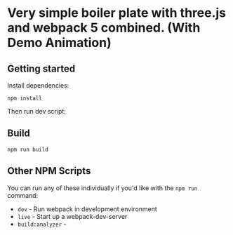 # Very simple boiler plate with three.js and webpack 5 combined. (With Demo Animation)

## Getting started
Install dependencies:

```
npm install
```

Then run dev script:

## Build
```
npm run build
```


## Other NPM Scripts
You can run any of these individually if you'd like with the `npm run` command:
* `dev` -  Run webpack in development environment
* `live` - Start up a  webpack-dev-server 
* `build:analyzer` -


